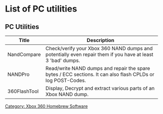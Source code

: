 # List of PC utilities

## PC Utilities

| Title        | Description                                                                                                 |
| ------------ | ----------------------------------------------------------------------------------------------------------- |
| NandCompare  | Check/verify your Xbox 360 NAND dumps and potentially even repair them if you have at least 3 'bad' dumps.  |
| NANDPro      | Read/write NAND dumps and repair the spare bytes / ECC sections. It can also flash CPLDs or log POST-Codes. |
| 360FlashTool | Display, Decrypt and extract various parts of an Xbox NAND dump.                                            |

[Category: Xbox 360 Homebrew Software](../Category_Xbox360_Homebrew_Software)
